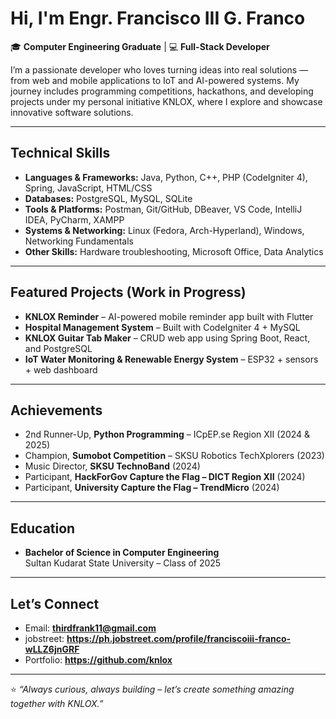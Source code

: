 
# Hi, I'm Engr. Francisco III G. Franco  

🎓 **Computer Engineering Graduate** | 💻 **Full-Stack Developer** 

I’m a passionate developer who loves turning ideas into real solutions — from web and mobile applications to IoT and AI-powered systems. My journey includes programming competitions, hackathons, and developing projects under my personal initiative KNLOX, where I explore and showcase innovative software solutions.

---

## Technical Skills
- **Languages & Frameworks:** Java, Python, C++, PHP (CodeIgniter 4), Spring, JavaScript, HTML/CSS  
- **Databases:** PostgreSQL, MySQL, SQLite  
- **Tools & Platforms:** Postman, Git/GitHub, DBeaver, VS Code, IntelliJ IDEA, PyCharm, XAMPP  
- **Systems & Networking:** Linux (Fedora, Arch-Hyperland), Windows, Networking Fundamentals  
- **Other Skills:** Hardware troubleshooting, Microsoft Office, Data Analytics  

---

## Featured Projects (Work in Progress)
- **KNLOX Reminder** – AI-powered mobile reminder app built with Flutter  
- **Hospital Management System** – Built with CodeIgniter 4 + MySQL  
- **KNLOX Guitar Tab Maker** – CRUD web app using Spring Boot, React, and PostgreSQL  
- **IoT Water Monitoring & Renewable Energy System** – ESP32 + sensors + web dashboard  

---

## Achievements
- 2nd Runner-Up, **Python Programming** – ICpEP.se Region XII (2024 & 2025)  
- Champion, **Sumobot Competition** – SKSU Robotics TechXplorers (2023)  
- Music Director, **SKSU TechnoBand** (2024)  
- Participant, **HackForGov Capture the Flag – DICT Region XII** (2024)
- Participant, **University Capture the Flag – TrendMicro** (2024) 

---

## Education
- **Bachelor of Science in Computer Engineering**  
  Sultan Kudarat State University – Class of 2025  

---

## Let’s Connect
- Email: **thirdfrank11@gmail.com**  
- jobstreet: **https://ph.jobstreet.com/profile/franciscoiii-franco-wLLZ6jnGRF**  
- Portfolio: **https://github.com/knlox**

---

⭐️ *“Always curious, always building – let’s create something amazing together with KNLOX.”*

